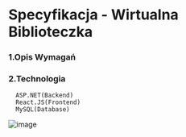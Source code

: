 # Specyfikacja - Wirtualna Biblioteczka

### 1.Opis Wymagań

### 2.Technologia
      ASP.NET(Backend)
      React.JS(Frontend)
      MySQL(Database)
      
![image](https://user-images.githubusercontent.com/56208135/139539073-5cf6cc5b-cd04-40c7-b59d-4254af0aeada.png)
